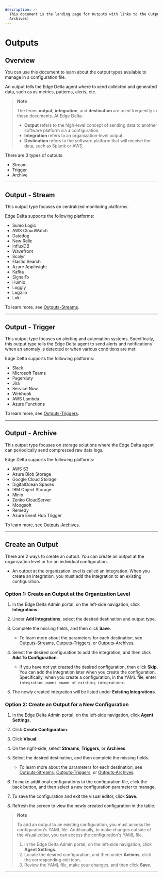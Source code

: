 ```yaml
---
description: >-
  This document is the landing page for Outputs with links to the Output types (Streaming, Triggers and
  Archives) 
---
```


# Outputs

## Overview

You can use this document to learn about the output types available to manage in a configuration file.

An output tells the Edge Delta agent where to send collected and generated data, such as as metrics, patterns, alerts, etc.

> **Note**
> 
> The terms **output**, **integration**, and **destination** are used frequently in these documents. At Edge Delta:
>   * **Output** refers to the high-level concept of sending data to another software platform via a configuration.
>   * **Integration** refers to an organization-level output. 
>   * **Destination** refers to the software platform that will receive the data, such as Splunk or AWS. 

There are 3 types of outputs:

  * Stream
  * Trigger
  * Archive

***

## Output - Stream 

This output type focuses on centralized monitoring platforms.

Edge Delta supports the following platforms: 

  * Sumo Logic 
  * AWS CloudWatch
  * Datadog
  * New Relic
  * InfluxDB
  * Wavefront
  * Scalyr
  * Elastic Search
  * Azure AppInsight
  * Kafka
  * SignalFx
  * Humio
  * Loggly
  * Logz.io
  * Loki

To learn more, see [Outputs-Streams](outputs-streams.md).

***

## Output - Trigger

This output type focuses on alerting and automation systems. Specifically, this output type tells the Edge Delta agent to send alerts and notifications when an anomaly is detected or when various conditions are met. 

Edge Delta supports the following platforms: 

  * Slack
  * Microsoft Teams
  * Pagerduty
  * Jira
  * Service Now
  * Webhook
  * AWS Lambda
  * Azure Functions

To learn more, see [Outputs-Triggers](outputs-triggers.md).

***

## Output - Archive

This output type focuses on storage solutions where the Edge Delta agent can periodically send compressed raw data logs.

Edge Delta supports the following platforms: 

  * AWS S3
  * Azure Blob Storage
  * Google Cloud Storage
  * DigitalOcean Spaces
  * IBM Object Storage
  * Minio
  * Zenko CloudServer
  * Moogsoft
  * Remedy
  * Azure Event Hub Trigger

To learn more, see [Outputs-Archives](outputs-archives.md).

***

## Create an Output

There are 2 ways to create an output. You can create an output at the organization level or for an individual configuration. 

  * An output at the organization level is called an integration. When you create an integration, you must add the integration to an existing configuration. 

### Option 1: Create an Output at the Organization Level

1. In the Edge Delta Admin portal, on the left-side navigation, click **Integrations**.
2. Under **Add Integrations**, select the desired destination and output type.
3. Complete the missing fields, and then click **Save**.

    * To learn more about the parameters for each destination, see [Outputs-Streams](outputs-streams.md), [Outputs-Triggers](outputs-triggers.md), or [Outputs-Archives](outputs-archives.md).
  
4. Select the desired configuration to add the integration, and then click **Add To Configuration**.

   * If you have not yet created the desired configuration, then click **Skip**. You can add the integration later when you create the configuration. Specifically, when you create a configuration, in the YAML file, enter ``integration_name: <name of existing integration>``.  

5. The newly created integration will be listed under **Existing Integrations**. 

### Option 2: Create an Output for a New Configuration

1. In the Edge Delta Admin portal, on the left-side navigation, click **Agent Settings**.
2. Click **Create Configuration**.
3. Click **Visual**.
4. On the right-side, select **Streams**, **Triggers**, or **Archives**.
5. Select the desired destination, and then complete the missing fields. 

    * To learn more about the parameters for each destination, see [Outputs-Streams](outputs-streams.md), [Outputs-Triggers](outputs-triggers.md), or [Outputs-Archives](outputs-archives.md).


6. To make additional configurations to the configuration file, click the back button, and then select a new configuration parameter to manage. 
7. To save the configuration and exit the visual editor, click **Save**. 
8. Refresh the screen to view the newly created configuration in the table. 

> **Note**
> 
> To add an output to an existing configuration, you must access the configuration's YAML file. Additionally, to make changes outside of the visual editor, you can access the configuration's YAML file.
> 
>  1. In the Edge Delta Admin portal, on the left-side navigation, click **Agent Settings**.
>  2. Locate the desired configuration, and then under **Actions**, click the corresponding edit icon.
>  3. Review the YAML file, make your changes, and then click **Save**.  

***
